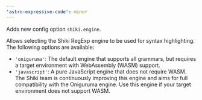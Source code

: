 ```yaml
---
'astro-expressive-code': minor
---
```


Adds new config option `shiki.engine`.

Allows selecting the Shiki RegExp engine to be used for syntax highlighting. The following options are available:

- `'oniguruma'`: The default engine that supports all grammars, but requires a target environment with WebAssembly (WASM) support.
- `'javascript'`: A pure JavaScript engine that does not require WASM. The Shiki team is continuously improving this engine and aims for full compatibility with the Oniguruma engine. Use this engine if your target environment does not support WASM.
